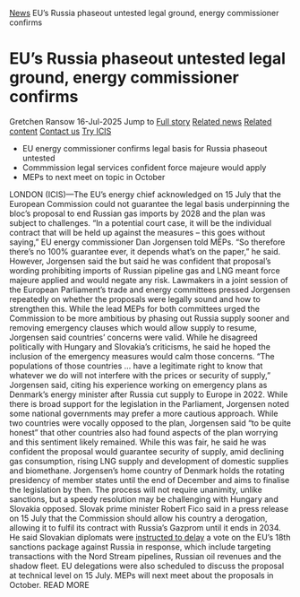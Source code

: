[News](https://www.icis.com/explore/resources/news/) EU’s Russia phaseout untested legal ground, energy commissioner confirms
# EU’s Russia phaseout untested legal ground, energy commissioner confirms
Gretchen Ransow
16-Jul-2025
Jump to
[Full story](https://www.icis.com/explore/resources/news/2025/07/16/11119937/eu-s-russia-phaseout-untested-legal-ground-energy-commissioner-confirms/#full-story)
[Related news](https://www.icis.com/explore/resources/news/2025/07/16/11119937/eu-s-russia-phaseout-untested-legal-ground-energy-commissioner-confirms/#related-articles)
[Related content](https://www.icis.com/explore/resources/news/2025/07/16/11119937/eu-s-russia-phaseout-untested-legal-ground-energy-commissioner-confirms/#related-contents)
[Contact us](https://www.icis.com/explore/resources/news/2025/07/16/11119937/eu-s-russia-phaseout-untested-legal-ground-energy-commissioner-confirms/#contact-us)
[Try ICIS](https://www.icis.com/explore/contact/try-icis-today/?intcmp=individual-news_try-icis)
  * EU energy commissioner confirms legal basis for Russia phaseout untested 
  * Commmission legal services confident force majeure would apply 
  * MEPs to next meet on topic in October 


LONDON (ICIS)—The EU’s energy chief acknowledged on 15 July that the European Commission could not guarantee the legal basis underpinning the bloc’s proposal to end Russian gas imports by 2028 and the plan was subject to challenges. 
“In a potential court case, it will be the individual contract that will be held up against the measures – this goes without saying,” EU energy commissioner Dan Jorgensen told MEPs. 
“So therefore there’s no 100% guarantee ever, it depends what’s on the paper,” he said. 
However, Jorgensen said the but said he was confident that proposal’s wording prohibiting imports of Russian pipeline gas and LNG meant force majeure applied and would negate any risk. 
Lawmakers in a joint session of the European Parliament’s trade and energy committees pressed Jorgensen repeatedly on whether the proposals were legally sound and how to strengthen this. 
While the lead MEPs for both committees urged the Commission to be more ambitious by phasing out Russia supply sooner and removing emergency clauses which would allow supply to resume, Jorgensen said countries’ concerns were valid. 
While he disagreed politically with Hungary and Slovakia’s criticisms, he said he hoped the inclusion of the emergency measures would calm those concerns. 
“The populations of those countries … have a legitimate right to know that whatever we do will not interfere with the prices or security of supply,” Jorgensen said, citing his experience working on emergency plans as Denmark’s energy minister after Russia cut supply to Europe in 2022. 
While there is broad support for the legislation in the Parliament, Jorgensen noted some national governments may prefer a more cautious approach. 
While two countries were vocally opposed to the plan, Jorgensen said “to be quite honest” that other countries also had found aspects of the plan worrying and this sentiment likely remained. 
While this was fair, he said he was confident the proposal would guarantee security of supply, amid declining gas consumption, rising LNG supply and development of domestic supplies and biomethane. 
Jorgensen’s home country of Denmark holds the rotating presidency of member states until the end of December and aims to finalise the legislation by then. 
The process will not require unanimity, unlike sanctions, but a speedy resolution may be challenging with Hungary and Slovakia opposed. 
Slovak prime minister Robert Fico said in a press release on 15 July that the Commission should allow his country a derogation, allowing it to fulfil its contract with Russia’s Gazprom until it ends in 2034. 
He said Slovakian diplomats were [instructed to delay](https://www.vlada.gov.sk/tlacove-spravy/vyjadrenie-predsedu-vlady-sr-roberta-fica-v-suvislosti-s-listom-od-predsednicky-europskej-komisie/) a vote on the EU’s 18th sanctions package against Russia in response, which include targeting transactions with the Nord Stream pipelines, Russian oil revenues and the shadow fleet. 
EU delegations were also scheduled to discuss the proposal at technical level on 15 July. 
MEPs will next meet about the proposals in October. 
READ MORE